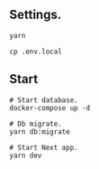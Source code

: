 ## Settings.

```
yarn

cp .env.local
```

## Start

```
# Start database.
docker-compose up -d

# Db migrate.
yarn db:migrate

# Start Next app.
yarn dev
```
